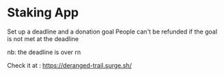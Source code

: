 # Staking App
Set up a deadline and a donation goal
People can't be refunded if the goal is not met at the deadline

nb: the deadline is over rn

Check it at : https://deranged-trail.surge.sh/
